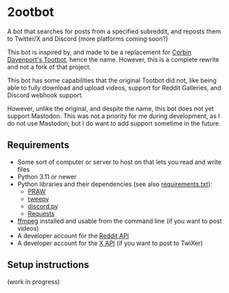 # 2ootbot
A bot that searches for posts from a specified subreddit, and reposts them to Twitter/X and Discord (more platforms coming soon?)

This bot is inspired by, and made to be a replacement for [Corbin Davenport's Tootbot](https://github.com/corbindavenport/tootbot), hence the name. However, this is a complete rewrite and not a fork of that project.

This bot has some capabilities that the original Tootbot did not, like being able to fully download and upload videos, support for Reddit Galleries, and Discord webhook support.

However, unlike the original, and despite the name, this bot does not yet support Mastodon. This was not a priority for me during development, as I do not use Mastodon; but I do want to add support sometime in the future.

## Requirements
* Some sort of computer or server to host on that lets you read and write files
* Python 3.11 or newer
* Python libraries and their dependencies (see also [requirements.txt](requirements.txt)):
  * [PRAW](https://github.com/praw-dev/praw)
  * [tweepy](https://github.com/tweepy/tweepy)
  * [discord.py](https://github.com/Rapptz/discord.py)
  * [Requests](https://github.com/psf/requests)
* [ffmpeg](https://ffmpeg.org/) installed and usable from the command line (if you want to post videos)
* A developer account for the [Reddit API](https://www.reddit.com/wiki/api/)
* A developer account for the [X API](https://developer.twitter.com) (if you want to post to TwiXer)

## Setup instructions
(work in progress)
